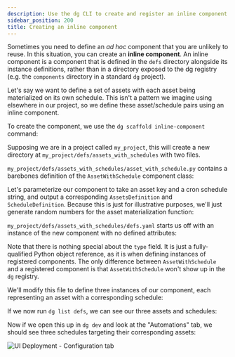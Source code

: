 ```yaml
---
description: Use the dg CLI to create and register an inline component.
sidebar_position: 200
title: Creating an inline component
---
```


Sometimes you need to define an _ad hoc_ component that you are unlikely to
reuse. In this situation, you can create an **inline component**. An inline
component is a component that is defined in the `defs` directory alongside
its instance definitions, rather than in a directory exposed to the dg registry
(e.g. the `components` directory in a standard `dg` project).

Let's say we want to define a set of assets with each asset being materialized
on its own schedule. This isn't a pattern we imagine
using elsewhere in our project, so we define these asset/schedule pairs using
an inline component.

To create the component, we use the `dg scaffold inline-component` command:

<CliInvocationExample path="docs_snippets/docs_snippets/guides/components/generated/creating-an-inline-component/generated/1-dg-scaffold-defs-inline-component.txt" />

Supposing we are in a project called `my_project`, this will create a new
directory at `my_project/defs/assets_with_schedules` with two files.

`my_project/defs/assets_with_schedules/asset_with_schedule.py` contains a barebones
definition of the `AssetWithSchedule` component class:

<CodeExample
  path="docs_snippets/docs_snippets/guides/components/creating-an-inline-component/generated/2-asset-with-schedule-init.py"
  language="python"
  title="src/my_project/defs/assets_with_schedules/asset_with_schedule.py"
/>

Let's parameterize our component to take an asset key and a cron schedule
string, and output a corresponding `AssetsDefinition` and `ScheduleDefinition`.
Because this is just for illustrative purposes, we'll just generate random
numbers for the asset materialization function:

<CodeExample
  path="docs_snippets/docs_snippets/guides/components/creating-an-inline-component/asset-with-schedule-final.py"
  language="python"
  title="src/my_project/defs/assets_with_schedules/asset_with_schedule.py"
/>


`my_project/defs/assets_with_schedules/defs.yaml` starts us off with an instance of the new
component with no defined attributes:

<CodeExample
  path="docs_snippets/docs_snippets/guides/components/creating-an-inline-component/generated/3-assets-with-schedules-defs-init.py"
  language="yaml"
  title="src/my_project/defs/assets_with_schedules/defs.yaml"
/>


Note that there is nothing special about the `type` field. It is just a
fully-qualified Python object reference, as it is when defining instances of
registered components. The only difference between `AssetWithSchedule` and a
registered component is that `AssetWithSchedule` won't show up in the `dg`
registry.

We'll modify this file to define three instances of our component, each
representing an asset with a corresponding schedule:

<CodeExample
  path="docs_snippets/docs_snippets/guides/components/creating-an-inline-component/assets-with-schedules-defs-final.py"
  language="yaml"
  title="src/my_project/defs/assets_with_schedules/defs.yaml"
/>

If we now run `dg list defs`, we can see our three assets and schedules:

<CliInvocationExample path="docs_snippets/docs_snippets/guides/components/generated/creating-an-inline-component/generated/4-dg-list-defs.txt" />

Now if we open this up in `dg dev` and look at the "Automations" tab, we should see three schedules targeting their corresponding assets:

![UI Deployment - Configuration tab](/images/guides/build/projects-and-components/components/inline-component-schedules.png)
